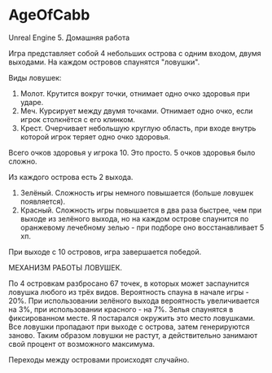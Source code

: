 # AgeOfCabb
Unreal Engine 5. Домашняя работа

Игра представляет собой 4 небольших острова с одним входом, двумя выходами. На каждом островов спаунятся "ловушки".

Виды ловушек:
1. Молот. Крутится вокруг точки, отнимает одно очко здоровья при ударе.
2. Меч. Курсирует между двумя точками. Отнимает одно очко, если игрок столкнётся с его клинком.
3. Крест. Очерчивает небольшую круглую область, при входе внутрь которой игрок теряет одно очко здоровья.

Всего очков здоровья у игрока 10. Это просто. 5 очков здоровья было сложно.

Из каждого острова есть 2 выхода.
1. Зелёный. Сложность игры немного повышается (больше ловушек появляется).
2. Красный. Сложность игры повышается в два раза быстрее, чем при выходе из зелёного выхода, но на каждом острове спаунится по оранжевому лечебному зелью - при подборе оно восстанавливает 5 хп.

При выходе с 10 островов, игра завершается победой. 

МЕХАНИЗМ РАБОТЫ ЛОВУШЕК.

По 4 островкам разбросано 67 точек, в которых может заспаунится ловушка любого из трёх видов. Вероятность спауна в начале игры - 20%. При использовании зелёного выхода вероятность увеличивается на 3%, при использовании красного - на 7%.
Зелья спаунятся в фиксированном месте. Я постарался окружить это место ловушками.
Все ловушки пропадают при выходе с острова, затем генерируются заново. Таким образом ловушки не растут, а действительно занимают свой процент от возможного максимума.

Переходы между островами происходят случайно.

